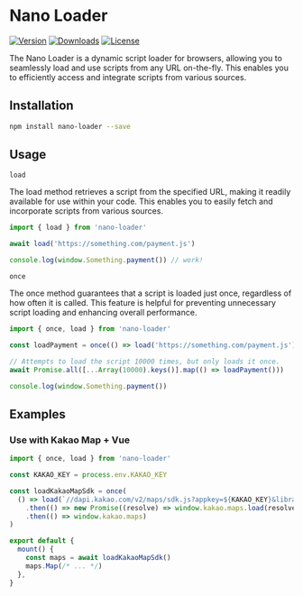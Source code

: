 # Nano Loader

<p>
  <a href="https://www.npmjs.com/package/nano-loader"><img alt="Version" src="https://img.shields.io/npm/v/nano-loader.svg?style=flat-square&logo=npm" /></a>
  <a href="https://npmcharts.com/compare/nano-loader?minimal=true"><img alt="Downloads" src="https://img.shields.io/npm/dt/nano-loader.svg?style=flat-square" /></a>
  <a href="https://www.npmjs.com/package/nano-loader"><img alt="License" src="https://img.shields.io/npm/l/nano-loader.svg?style=flat-square" /></a>
</p>

The Nano Loader is a dynamic script loader for browsers, allowing you to seamlessly load and use scripts from any URL on-the-fly. This enables you to efficiently access and integrate scripts from various sources.

## Installation

```bash
npm install nano-loader --save
```

## Usage

`load`

The load method retrieves a script from the specified URL, making it readily available for use within your code. This enables you to easily fetch and incorporate scripts from various sources.

```ts
import { load } from 'nano-loader'

await load('https://something.com/payment.js')

console.log(window.Something.payment()) // work!
```

`once`

The once method guarantees that a script is loaded just once, regardless of how often it is called. This feature is helpful for preventing unnecessary script loading and enhancing overall performance.

```js
import { once, load } from 'nano-loader'

const loadPayment = once(() => load('https://something.com/payment.js'))

// Attempts to load the script 10000 times, but only loads it once.
await Promise.all([...Array(10000).keys()].map(() => loadPayment()))

console.log(window.Something.payment())
```

## Examples

### Use with Kakao Map + Vue

```js
import { once, load } from 'nano-loader'

const KAKAO_KEY = process.env.KAKAO_KEY

const loadKakaoMapSdk = once(
  () => load(`//dapi.kakao.com/v2/maps/sdk.js?appkey=${KAKAO_KEY}&libraries=services&autoload=false`)
    .then(() => new Promise((resolve) => window.kakao.maps.load(resolve)))
    .then(() => window.kakao.maps)
)

export default {
  mount() {
    const maps = await loadKakaoMapSdk()
    maps.Map(/* ... */)
  },
}

```

